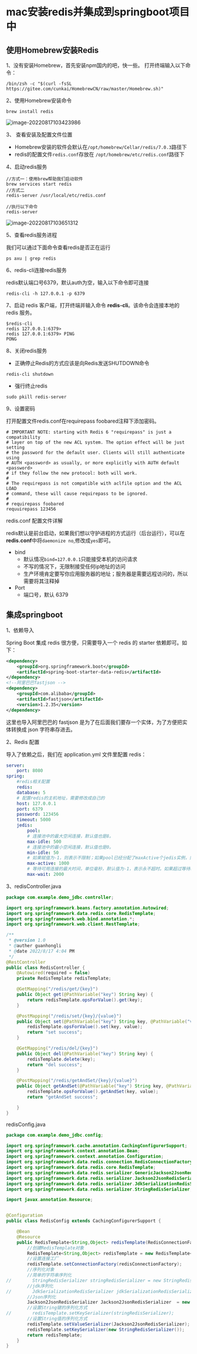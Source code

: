 # mac安装redis并集成到springboot项目中

## 使用Homebrew安装Redis

1、没有安装Homebrew，首先安装npm国内的吧，快一些。
打开终端输入以下命令：

```
/bin/zsh -c "$(curl -fsSL https://gitee.com/cunkai/HomebrewCN/raw/master/Homebrew.sh)"
```

2、使用Homebrew安装命令

```
brew install redis
```

![image-20220817103423986](https://gitee.com/guanlili1921/picturebed/raw/master/img/image-20220817103423986.png)

3、 查看安装及配置文件位置

- Homebrew安装的软件会默认在`/opt/homebrew/Cellar/redis/7.0.3`路径下
- redis的配置文件`redis.conf`存放在 `/opt/homebrew/etc/redis.conf`路径下

4、启动redis服务

```
//方式一：使用brew帮助我们启动软件
brew services start redis
//方式二
redis-server /usr/local/etc/redis.conf

//执行以下命令
redis-server
```

![image-20220817103651312](https://gitee.com/guanlili1921/picturebed/raw/master/img/image-20220817103651312.png)

5、查看redis服务进程

我们可以通过下面命令查看redis是否正在运行

```
ps axu | grep redis
```

6、redis-cli连接redis服务

redis默认端口号6379，默认auth为空，输入以下命令即可连接

```
redis-cli -h 127.0.0.1 -p 6379
```

7、启动 redis 客户端，打开终端并输入命令 **redis-cli**。该命令会连接本地的 redis 服务。

```
$redis-cli
redis 127.0.0.1:6379>
redis 127.0.0.1:6379> PING
PONG
```

8、关闭redis服务 

- 正确停止Redis的方式应该是向Redis发送SHUTDOWN命令

```
redis-cli shutdown
```

- 强行终止redis

```
sudo pkill redis-server
```

9、设置密码

打开配置文件redis.conf在requirepass foobared注释下添加密码。

```
# IMPORTANT NOTE: starting with Redis 6 "requirepass" is just a compatibility
# layer on top of the new ACL system. The option effect will be just setting
# the password for the default user. Clients will still authenticate using
# AUTH <password> as usually, or more explicitly with AUTH default <password>
# if they follow the new protocol: both will work.
#
# The requirepass is not compatible with aclfile option and the ACL LOAD
# command, these will cause requirepass to be ignored.
#
# requirepass foobared
requuirepass 123456
```

redis.conf 配置文件详解

redis默认是前台启动，如果我们想以守护进程的方式运行（后台运行），可以在**redis.conf**中将`daemonize no`,修改成`yes`即可。

- bind
  - 默认情况`bind=127.0.0.1`只能接受本机的访问请求
  - 不写的情况下，无限制接受任何ip地址的访问
  - 生产环境肯定要写你应用服务器的地址；服务器是需要远程访问的，所以需要将其注释掉
- Port
  - 端口号，默认 6379



## 集成springboot

1、依赖导入

Spring Boot 集成 redis 很方便，只需要导入一个 redis 的 starter 依赖即可。如下：

```xml
<dependency>
	<groupId>org.springframework.boot</groupId>
	<artifactId>spring-boot-starter-data-redis</artifactId>
</dependency>
<!--阿里巴巴fastjson -->
<dependency>
	<groupId>com.alibaba</groupId>
	<artifactId>fastjson</artifactId>
	<version>1.2.35</version>
</dependency>
```

这里也导入阿里巴巴的 fastjson 是为了在后面我们要存一个实体，为了方便把实体转换成 json 字符串存进去。

2、Redis 配置

导入了依赖之后，我们在 application.yml 文件里配置 redis：

```yaml
server:
	port: 8080
spring:
	#redis相关配置
	redis:
	database: 5
	# 配置redis的主机地址，需要修改成自己的
	host: 127.0.0.1
	port: 6379
	password: 123456
	timeout: 5000
	jedis:
		pool:
		# 连接池中的最大空闲连接，默认值也是8。
		max-idle: 500
		# 连接池中的最小空闲连接，默认值也是0。
		min-idle: 50
		# 如果赋值为-1，则表示不限制；如果pool已经分配了maxActive个jedis实例，则此时pool的状态为exhausted(耗尽)
		max-active: 1000
		# 等待可用连接的最大时间，单位毫秒，默认值为-1，表示永不超时。如果超过等待时间，则直接抛出JedisConnectionException
		max-wait: 2000

```

3、redisController.java

```java
package com.example.demo_jdbc.controller;

import org.springframework.beans.factory.annotation.Autowired;
import org.springframework.data.redis.core.RedisTemplate;
import org.springframework.web.bind.annotation.*;
import org.springframework.web.client.RestTemplate;

/**
 * @version 1.0
 * @auther guanhongli
 * @date 2022/8/17 4:04 PM
 */
@RestController
public class RedisController {
    @Autowired(required = false)
    private RedisTemplate redisTemplate;

    @GetMapping("/redis/get/{key}")
    public Object get(@PathVariable("key") String key) {
        return redisTemplate.opsForValue().get(key);
    }

    @PostMapping("/redis/set/{key}/{value}")
    public Object set(@PathVariable("key") String key, @PathVariable("value") String value) {
        redisTemplate.opsForValue().set(key, value);
        return "set success";
    }

    @GetMapping("/redis/del/{key}")
    public Object del(@PathVariable("key") String key) {
        redisTemplate.delete(key);
        return "del success";
    }

    @PostMapping("/redis/getAndSet/{key}/{value}")
    public Object getAndSet(@PathVariable("key") String key, @PathVariable("value") String value) {
        redisTemplate.opsForValue().getAndSet(key, value);
        return "getAndSet success";

    }
}
```

redisConfig.java

```java
package com.example.demo_jdbc.config;

import org.springframework.cache.annotation.CachingConfigurerSupport;
import org.springframework.context.annotation.Bean;
import org.springframework.context.annotation.Configuration;
import org.springframework.data.redis.connection.RedisConnectionFactory;
import org.springframework.data.redis.core.RedisTemplate;
import org.springframework.data.redis.serializer.GenericJackson2JsonRedisSerializer;
import org.springframework.data.redis.serializer.Jackson2JsonRedisSerializer;
import org.springframework.data.redis.serializer.JdkSerializationRedisSerializer;
import org.springframework.data.redis.serializer.StringRedisSerializer;

import javax.annotation.Resource;


@Configuration
public class RedisConfig extends CachingConfigurerSupport {

    @Bean
    @Resource
    public RedisTemplate<String,Object> redisTemplate(RedisConnectionFactory redisConnectionFactory){
        //创建RedisTemplate对象
        RedisTemplate<String,Object> redisTemplate = new RedisTemplate<String,Object>();
        //设置连接工厂
        redisTemplate.setConnectionFactory(redisConnectionFactory);
        //序列化对象
        //简单的字符串序列化
//        StringRedisSerializer stringRedisSerializer = new StringRedisSerializer();
        //jdk序列化
//        JdkSerializationRedisSerializer jdkSerializationRedisSerializer = new JdkSerializationRedisSerializer();
        //Json序列化
        Jackson2JsonRedisSerializer Jackson2JsonRedisSerializer  = new Jackson2JsonRedisSerializer (Object.class);
        //设置String键的序列化方式
//        redisTemplate.setKeySerializer(stringRedisSerializer);
        //设置String值的序列化方式
        redisTemplate.setValueSerializer(Jackson2JsonRedisSerializer);
        redisTemplate.setKeySerializer(new StringRedisSerializer());
        return redisTemplate;
    }
}
```